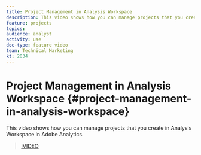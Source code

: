 ```yaml
---
title: Project Management in Analysis Workspace
description: This video shows how you can manage projects that you create in Analysis Workspace in Adobe Analytics.
feature: projects
topics: 
audience: analyst
activity: use
doc-type: feature video
team: Technical Marketing
kt: 2034
---
```


# Project Management in Analysis Workspace {#project-management-in-analysis-workspace}

This video shows how you can manage projects that you create in Analysis Workspace in Adobe Analytics.

>[!VIDEO](https://video.tv.adobe.com/v/24035/?quality=12)
